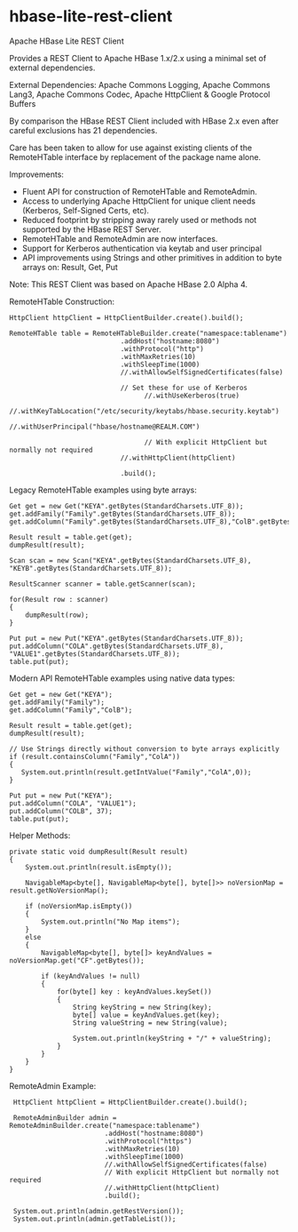 # hbase-lite-rest-client
Apache HBase Lite REST Client 

Provides a REST Client to Apache HBase 1.x/2.x using a minimal set of external dependencies.

External Dependencies: Apache Commons Logging, Apache Commons Lang3, Apache Commons Codec, Apache HttpClient & Google Protocol Buffers

By comparison the HBase REST Client included with HBase 2.x even after careful exclusions has 21 dependencies.
 
Care has been taken to allow for use against existing clients of the RemoteHTable interface by replacement of the package name alone.  

Improvements:

   * Fluent API for construction of RemoteHTable and RemoteAdmin.
   * Access to underlying Apache HttpClient for unique client needs (Kerberos, Self-Signed Certs, etc).
   * Reduced footprint by stripping away rarely used or methods not supported by the HBase REST Server.
   * RemoteHTable and RemoteAdmin are now interfaces.
   * Support for Kerberos authentication via keytab and user principal
   * API improvements using Strings and other primitives in addition to byte arrays on: Result, Get, Put
   

Note: This REST Client was based on Apache HBase 2.0 Alpha 4.

RemoteHTable Construction:

```
HttpClient httpClient = HttpClientBuilder.create().build();
            
RemoteHTable table = RemoteHTableBuilder.create("namespace:tablename")
                            .addHost("hostname:8080")
                            .withProtocol("http")
                            .withMaxRetries(10)
                            .withSleepTime(1000)
                            //.withAllowSelfSignedCertificates(false)
                            
                            // Set these for use of Kerberos
								  //.withUseKerberos(true)
								  //.withKeyTabLocation("/etc/security/keytabs/hbase.security.keytab")
								  //.withUserPrincipal("hbase/hostname@REALM.COM")
								     
								  // With explicit HttpClient but normally not required                            
                            //.withHttpClient(httpClient) 
                            
                            .build();
```
  
Legacy RemoteHTable examples using byte arrays:

```
Get get = new Get("KEYA".getBytes(StandardCharsets.UTF_8));
get.addFamily("Family".getBytes(StandardCharsets.UTF_8));
get.addColumn("Family".getBytes(StandardCharsets.UTF_8),"ColB".getBytes(StandardCharsets.UTF_8));
  
Result result = table.get(get);
dumpResult(result);

Scan scan = new Scan("KEYA".getBytes(StandardCharsets.UTF_8), "KEYB".getBytes(StandardCharsets.UTF_8));
        
ResultScanner scanner = table.getScanner(scan);
        
for(Result row : scanner)
{
    dumpResult(row);
}

Put put = new Put("KEYA".getBytes(StandardCharsets.UTF_8));
put.addColumn("COLA".getBytes(StandardCharsets.UTF_8), "VALUE1".getBytes(StandardCharsets.UTF_8));
table.put(put);
```

Modern API RemoteHTable examples using native data types:

```
Get get = new Get("KEYA");
get.addFamily("Family");
get.addColumn("Family","ColB");
        
Result result = table.get(get);
dumpResult(result);

// Use Strings directly without conversion to byte arrays explicitly
if (result.containsColumn("Family","ColA")) 
{
   System.out.println(result.getIntValue("Family","ColA",0));
}

Put put = new Put("KEYA");
put.addColumn("COLA", "VALUE1");
put.addColumn("COLB", 37);
table.put(put);
```

Helper Methods:

```
private static void dumpResult(Result result)
{
    System.out.println(result.isEmpty());

    NavigableMap<byte[], NavigableMap<byte[], byte[]>> noVersionMap = result.getNoVersionMap();
    
    if (noVersionMap.isEmpty())
    {
        System.out.println("No Map items");
    }
    else
    {
        NavigableMap<byte[], byte[]> keyAndValues = noVersionMap.get("CF".getBytes());
        
        if (keyAndValues != null)
        {
            for(byte[] key : keyAndValues.keySet())
            {
                String keyString = new String(key);
                byte[] value = keyAndValues.get(key);
                String valueString = new String(value);
                
                System.out.println(keyString + "/" + valueString);
            }
        }
    }
}
```

RemoteAdmin Example:

```
 HttpClient httpClient = HttpClientBuilder.create().build();
            
 RemoteAdminBuilder admin = RemoteAdminBuilder.create("namespace:tablename")
                        .addHost("hostname:8080")
                        .withProtocol("https")
                        .withMaxRetries(10)
                        .withSleepTime(1000)
                        //.withAllowSelfSignedCertificates(false)
                        // With explicit HttpClient but normally not required
                        //.withHttpClient(httpClient)
                        .build();

 System.out.println(admin.getRestVersion());
 System.out.println(admin.getTableList());                      
```
